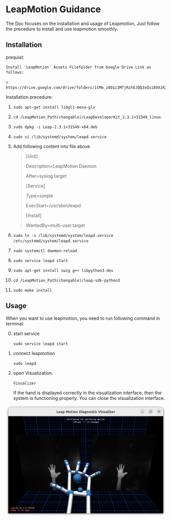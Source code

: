 # LeapMotion Guidance

The Doc focuses on the installation and usage of Leapmotion, Just follow the precedure to install and use leapmotion smoothly.

## Installation

prequist:

    Install 'LeapMotion' Assets Filefolder from Google Drive Link as follows:

    >   https://drive.google.com/drive/folders/1tMm_z8O1z3M7jRzhEJQQ3xQsi89XiK3e

Installation precedure:

1. `sudo apt-get install libgl1-mesa-glx`

2. `cd /LeapMotion_Path(changable)/LeapDeveloperKit_2.3.1+31549_linux`

3. `sudo dpkg -i Leap-2.3.1+31549-x64.deb`

4. `sudo vi /lib/systemd/system/leapd.service`

5. Add following content into file above

    >[Unit]
    >
    >Description=LeapMotion Daemon
    >
    >After=syslog.target
    >
    >[Service]
    >
    >Type=simple
    >
    >ExecStart=/usr/sbin/leapd
    >
    >[Install]
    >
    >WantedBy=multi-user.target

6. `sudo ln -s /lib/systemd/system/leapd.service /etc/systemd/system/leapd.service`

7. `sudo systemctl daemon-reload`

8. `sudo service leapd start`

9. `sudo apt-get install swig g++ libpython3-dev`

10. `cd /LeapMotion_Path(changable)/leap-sdk-python3`

11. `sudo make install`

## Usage

When you want to use leapmotion, you need to run following command in terminal:

0. start service

    `sudo service leapd start`

1. connect leapmotion

    `sudo leapd`

2. open Visualization. 

    `Visualizer`

    If the hand is displayed correctly in the visualization interface, then the system is functioning properly. You can close the visualization interface.



![](./Repo_Image/Leapmotion.png)  